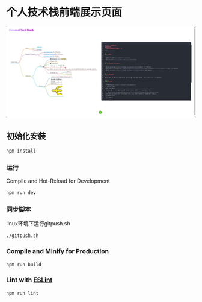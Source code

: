 # 个人技术栈前端展示页面
![demo](image.png)

## 初始化安装
```sh
npm install
```

### 运行
Compile and Hot-Reload for Development
```sh
npm run dev
```
### 同步脚本
linux环境下运行gitpush.sh
```bash
./gitpush.sh
```
### Compile and Minify for Production

```sh
npm run build
```

### Lint with [ESLint](https://eslint.org/)

```sh
npm run lint
```
